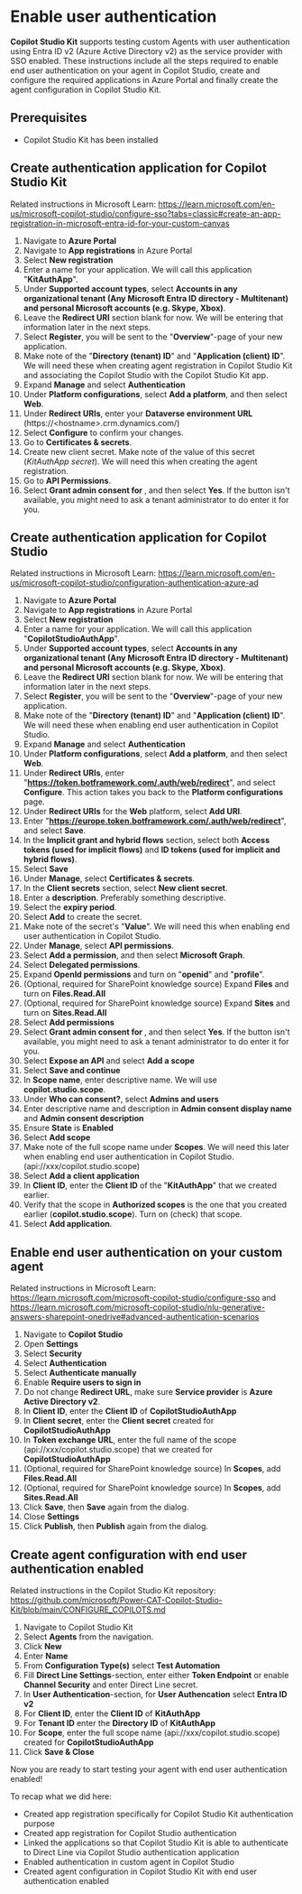 # Enable user authentication

**Copilot Studio Kit** supports testing custom Agents with user authentication using Entra ID v2 (Azure Active Directory v2) as the service provider with SSO enabled. These instructions include all the steps required to enable end user authentication on your agent in Copilot Studio, create and configure the required applications in Azure Portal and finally create the agent configuration in Copilot Studio Kit.

## Prerequisites
- Copilot Studio Kit has been installed

## Create authentication application for Copilot Studio Kit
Related instructions in Microsoft Learn: https://learn.microsoft.com/en-us/microsoft-copilot-studio/configure-sso?tabs=classic#create-an-app-registration-in-microsoft-entra-id-for-your-custom-canvas

1. Navigate to **Azure Portal**
1. Navigate to **App registrations** in Azure Portal
1. Select **New registration**
1. Enter a name for your application. We will call this application "**KitAuthApp**".
1. Under **Supported account types**, select **Accounts in any organizational tenant (Any Microsoft Entra ID directory - Multitenant) and personal Microsoft accounts (e.g. Skype, Xbox)**.
1. Leave the **Redirect URI** section blank for now. We will be entering that information later in the next steps.
1. Select **Register**, you will be sent to the "**Overview**"-page of your new application.
1. Make note of the "**Directory (tenant) ID**" and "**Application (client) ID**". We will need these when creating agent registration in Copilot Studio Kit and associating the Copilot Studio with the Copilot Studio Kit app.
1. Expand **Manage** and select **Authentication**
1. Under **Platform configurations**, select **Add a platform**, and then select **Web**.
1. Under **Redirect URIs**, enter your **Dataverse environment URL** (https://\<hostname>\.crm.dynamics.com/)
1. Select **Configure** to confirm your changes.
1. Go to **Certificates & secrets**.
1. Create new client secret. Make note of the value of this secret (*KitAuthApp secret*). We will need this when creating the agent registration.
1. Go to **API Permissions**.
1. Select **Grant admin consent for <your tenant name>**, and then select **Yes**. If the button isn't available, you might need to ask a tenant administrator to do enter it for you.

## Create authentication application for Copilot Studio
Related instructions in Microsoft Learn: https://learn.microsoft.com/en-us/microsoft-copilot-studio/configuration-authentication-azure-ad

1. Navigate to **Azure Portal**
1. Navigate to **App registrations** in Azure Portal
1. Select **New registration**
1. Enter a name for your application. We will call this application "**CopilotStudioAuthApp**".
1. Under **Supported account types**, select **Accounts in any organizational tenant (Any Microsoft Entra ID directory - Multitenant) and personal Microsoft accounts (e.g. Skype, Xbox)**.
1. Leave the **Redirect URI** section blank for now. We will be entering that information later in the next steps.
1. Select **Register**, you will be sent to the "**Overview**"-page of your new application.
1. Make note of the "**Directory (tenant) ID**" and "**Application (client) ID**". We will need these when enabling end user authentication in Copilot Studio.
1. Expand **Manage** and select **Authentication**
1. Under **Platform configurations**, select **Add a platform**, and then select **Web**.
1. Under **Redirect URIs**, enter "**https://token.botframework.com/.auth/web/redirect**", and select **Configure**. This action takes you back to the **Platform configurations** page.
1. Under **Redirect URIs** for the **Web** platform, select **Add URI**.
1. Enter "**https://europe.token.botframework.com/.auth/web/redirect**", and select **Save**.
1. In the **Implicit grant and hybrid flows** section, select both **Access tokens (used for implicit flows)** and **ID tokens (used for implicit and hybrid flows)**.
1. Select **Save**
1. Under **Manage**, select **Certificates & secrets**.
1. In the **Client secrets** section, select **New client secret**.
1. Enter a **description**. Preferably something descriptive.
1. Select the **expiry period**.
1. Select **Add** to create the secret.
1. Make note of the secret's "**Value**". We will need this when enabling end user authentication in Copilot Studio.
1. Under **Manage**, select **API permissions**.
1. Select **Add a permission**, and then select **Microsoft Graph**.
1. Select **Delegated permissions**.
1. Expand **OpenId permissions** and turn on "**openid**" and "**profile**".
1. (Optional, required for SharePoint knowledge source) Expand **Files** and turn on **Files.Read.All**
1. (Optional, required for SharePoint knowledge source) Expand **Sites** and turn on **Sites.Read.All**
1. Select **Add permissions**
1. Select **Grant admin consent for <your tenant name>**, and then select **Yes**. If the button isn't available, you might need to ask a tenant administrator to do enter it for you.
1. Select **Expose an API** and select **Add a scope**
1. Select **Save and continue**
1. In **Scope name**, enter descriptive name. We will use **copilot.studio.scope**.
1. Under **Who can consent?**, select **Admins and users**
1. Enter descriptive name and description in **Admin consent display name** and **Admin consent description**
1. Ensure **State** is **Enabled**
1. Select **Add scope**
1. Make note of the full scope name under **Scopes**. We will need this later when enabling end user authentication in Copilot Studio. (api://xxx/copilot.studio.scope)
1. Select **Add a client application**
1. In **Client ID**, enter the **Client ID** of the "**KitAuthApp**" that we created earlier.
1. Verify that the scope in **Authorized scopes** is the one that you created earlier (**copilot.studio.scope**). Turn on (check) that scope.
1. Select **Add application**.

## Enable end user authentication on your custom agent
Related instructions in Microsoft Learn: https://learn.microsoft.com/microsoft-copilot-studio/configure-sso and https://learn.microsoft.com/microsoft-copilot-studio/nlu-generative-answers-sharepoint-onedrive#advanced-authentication-scenarios

1. Navigate to **Copilot Studio**
1. Open **Settings**
1. Select **Security**
1. Select **Authentication**
1. Select **Authenticate manually**
1. Enable **Require users to sign in**
1. Do not change **Redirect URL**, make sure **Service provider** is **Azure Active Directory v2**.
1. In **Client ID**, enter the **Client ID** of **CopilotStudioAuthApp**
1. In **Client secret**, enter the **Client secret** created for **CopilotStudioAuthApp**
1. In **Token exchange  URL**, enter the full name of the scope (api://xxx/copilot.studio.scope) that we created for **CopilotStudioAuthApp**
1. (Optional, required for SharePoint knowledge source) In **Scopes**, add **Files.Read.All**
1. (Optional, required for SharePoint knowledge source) In **Scopes**, add **Sites.Read.All**
1. Click **Save**, then **Save** again from the dialog.
1. Close **Settings**
1. Click **Publish**, then **Publish** again from the dialog.

## Create agent configuration with end user authentication enabled
Related instructions in the Copilot Studio Kit repository: https://github.com/microsoft/Power-CAT-Copilot-Studio-Kit/blob/main/CONFIGURE_COPILOTS.md

1. Navigate to Copilot Studio Kit
1. Select **Agents** from the navigation.
1. Click **New**
1. Enter **Name**
1. From **Configuration Type(s)** select **Test Automation**
1. Fill  **Direct Line Settings**-section, enter either **Token Endpoint** or enable **Channel Security** and enter Direct Line secret.
1. In **User Authentication**-section, for **User Authencation** select **Entra ID v2**
1. For **Client ID**, enter the **Client ID** of **KitAuthApp**
1. For **Tenant ID** enter the **Directory ID** of **KitAuthApp**
1. For **Scope**, enter the full scope name (api://xxx/copilot.studio.scope) created for **CopilotStudioAuthApp**
1. Click **Save & Close**

Now you are ready to start testing your agent with end user authentication enabled!

To recap what we did here:
- Created app registration specifically for Copilot Studio Kit authentication purpose
- Created app registration for Copilot Studio authentication
- Linked the applications so that Copilot Studio Kit is able to authenticate to Direct Line via Copilot Studio authentication application
- Enabled authentication in custom agent in Copilot Studio
- Created agent configuration in Copilot Studio Kit with end user authentication enabled

